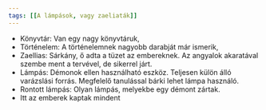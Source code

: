 ```yaml
---
tags: [[A lámpások, vagy zaeliaták]]
---
```

- Könyvtár: Van egy nagy könyvtáruk, 
- Történelem: A történelemnek nagyobb darabját már ismerik, 
- Zaellias: Sárkány, ő adta a tüzet az embereknek. Az angyalok akaratával szembe ment a tervével, de sikerrel járt. 
- Lámpás: Démonok ellen használható eszköz. Teljesen külön álló varázslási forrás. Megfelelő tanulással bárki lehet lámpa használó. 
- Rontott lámpás: Olyan lámpás, melyekbe egy démont zártak.
- Itt az emberek kaptak mindent
